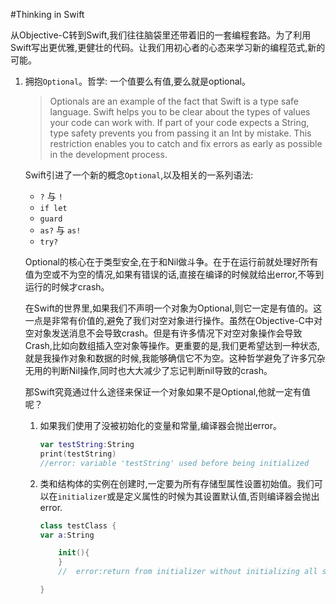 #Thinking in Swift

从Objective-C转到Swift,我们往往脑袋里还带着旧的一套编程套路。为了利用Swift写出更优雅,更健壮的代码。让我们用初心者的心态来学习新的编程范式,新的可能。

1. 拥抱`Optional`。哲学: 一个值要么有值,要么就是optional。

	> Optionals are an example of the fact that Swift is a type safe language. Swift helps you to be clear about the types of values your code can work with. If part of your code expects a String, type safety prevents you from passing it an Int by mistake. This restriction enables you to catch and fix errors as early as possible in the development process.


	Swift引进了一个新的概念`Optional`,以及相关的一系列语法:
	
	- `?` 与 `!`
	-  `if let`
	- `guard`
	- `as?` 与 `as!`
	- `try?`

	Optional的核心在于类型安全,在于和Nil做斗争。在于在运行前就处理好所有值为空或不为空的情况,如果有错误的话,直接在编译的时候就给出error,不等到运行的时候才crash。
	
	在Swift的世界里,如果我们不声明一个对象为Optional,则它一定是有值的。这一点是非常有价值的,避免了我们对空对象进行操作。虽然在Objective-C中对空对象发送消息不会导致crash。但是有许多情况下对空对象操作会导致Crash,比如向数组插入空对象等操作。更重要的是,我们更希望达到一种状态,就是我操作对象和数据的时候,我能够确信它不为空。这种哲学避免了许多冗杂无用的判断Nil操作,同时也大大减少了忘记判断nil导致的crash。
	
	那Swift究竟通过什么途径来保证一个对象如果不是Optional,他就一定有值呢？
	
	1. 如果我们使用了没被初始化的变量和常量,编译器会抛出error。
	
		~~~swift
		var testString:String
		print(testString)
		//error: variable 'testString' used before being initialized
		~~~
	
	2. 类和结构体的实例在创建时,一定要为所有存储型属性设置初始值。我们可以在`initializer`或是定义属性的时候为其设置默认值,否则编译器会抛出error.
			
		~~~swift
		class testClass {
	    var a:String
	    
		    init(){ 
		    }
		    //	error:return from initializer without initializing all stored properties
	
		}
		~~~

	